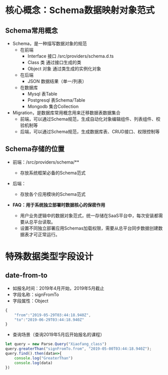 # 核心概念：Schema数据映射对象范式

## Schema常用概念
- Schema，是一种描写数据对象的规范
    - 在前端
        - Interface 接口 /src/providers/schema.d.ts
        - Class 类 通过接口生成的类
        - Object 对象 通过类生成的实例化对象
    - 在后端
        - JSON 数据结果（单一/列表）
    - 在数据库
        - Mysql 表Table
        - Postgresql 表Schema/Table
        - Mongodb 集合Collection
- Migration，是数据库常用概念用来迁移数据表数据集合
    - 前端，可以通过Schema规范，生成自动化对象编辑组件、列表组件、校验机制等
    - 后端，可以通过Schema规范，生成数据库表、CRUD接口、权限控制等

## Schema存储的位置
- 前端：/src/providers/schema/**
    - 存放系统框架必备的Schema范式
- 后端：
    - 存放各个应用模块的Schema范式

- **FAQ：用于系统独立部署时数据核心的保密作用**
    - 用户业务逻辑中的数据对象范式，统一存储在SaaS平台中，每次安装都需要从总平台读取。
    - 设置不同独立部署应用Schemas加载权限，需要从总平台同步数据创建数据表才可正常运行。


# 特殊数据类型字段设计
## date-from-to
- 如报名时间：2019年4月开始，2019年5月截止
- 字段名称：signFromTo
- 字段属性：Object
``` js
{
    "from":"2019-05-29T03:44:18.940Z",
    "to":"2019-06-29T03:44:18.940Z"
}
```
- 查询场景（查询2019年5月后开始报名的课程）
``` js
let query = new Parse.Query("Xiaofang_class")
query.greaterThan("signFromTo.from", "2019-05-00T03:44:18.940Z");
query.find().then(data=>{
    console.log("GreaterThan")
    console.log(data)
})
```